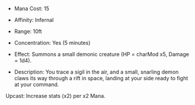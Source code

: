 - Mana Cost: 15
    
- Affinity: Infernal
    
- Range: 10ft
    
- Concentration: Yes (5 minutes)
    
- Effect: Summons a small demonic creature (HP = charMod x5, Damage = 1d4).
    
- Description: You trace a sigil in the air, and a small, snarling demon claws its way through a rift in space, landing at your side ready to fight at your command.
    

Upcast: Increase stats (x2) per x2 Mana.